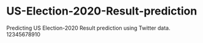 # US-Election-2020-Result-prediction
Predicting US Election-2020 Result prediction using Twitter data.
12345678910

